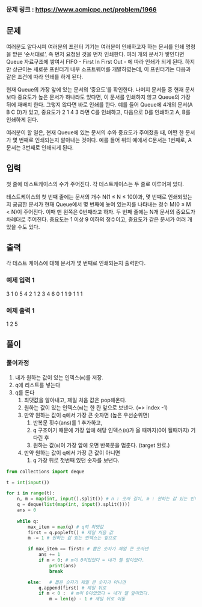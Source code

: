### 문제 링크 : https://www.acmicpc.net/problem/1966

## 문제
여러분도 알다시피 여러분의 프린터 기기는 여러분이 인쇄하고자 하는 문서를 인쇄 명령을 받은 ‘순서대로’, 즉 먼저 요청된 것을 먼저 인쇄한다. 여러 개의 문서가 쌓인다면 Queue 자료구조에 쌓여서 FIFO - First In First Out - 에 따라 인쇄가 되게 된다. 하지만 상근이는 새로운 프린터기 내부 소프트웨어를 개발하였는데, 이 프린터기는 다음과 같은 조건에 따라 인쇄를 하게 된다.

현재 Queue의 가장 앞에 있는 문서의 ‘중요도’를 확인한다.
나머지 문서들 중 현재 문서보다 중요도가 높은 문서가 하나라도 있다면, 이 문서를 인쇄하지 않고 Queue의 가장 뒤에 재배치 한다. 그렇지 않다면 바로 인쇄를 한다.
예를 들어 Queue에 4개의 문서(A B C D)가 있고, 중요도가 2 1 4 3 라면 C를 인쇄하고, 다음으로 D를 인쇄하고 A, B를 인쇄하게 된다.

여러분이 할 일은, 현재 Queue에 있는 문서의 수와 중요도가 주어졌을 때, 어떤 한 문서가 몇 번째로 인쇄되는지 알아내는 것이다. 예를 들어 위의 예에서 C문서는 1번째로, A문서는 3번째로 인쇄되게 된다.

## 입력
첫 줄에 테스트케이스의 수가 주어진다. 각 테스트케이스는 두 줄로 이루어져 있다.

테스트케이스의 첫 번째 줄에는 문서의 개수 N(1 ≤ N ≤ 100)과, 몇 번째로 인쇄되었는지 궁금한 문서가 현재 Queue에서 몇 번째에 놓여 있는지를 나타내는 정수 M(0 ≤ M < N)이 주어진다. 이때 맨 왼쪽은 0번째라고 하자. 두 번째 줄에는 N개 문서의 중요도가 차례대로 주어진다. 중요도는 1 이상 9 이하의 정수이고, 중요도가 같은 문서가 여러 개 있을 수도 있다.

## 출력
각 테스트 케이스에 대해 문서가 몇 번째로 인쇄되는지 출력한다.

### 예제 입력 1 
3
1 0
5
4 2
1 2 3 4
6 0
1 1 9 1 1 1
### 예제 출력 1 
1
2
5

## 풀이
### 풀이과정
1. 내가 원하는 값이 있는 인덱스(`m`)를 저장.
2. q에 리스트를 넣는다
3. q를 돈다
   1. 최댓값을 알아내고, 제일 처음 값은 pop해온다.
   2. 원하는 값이 있는 인덱스(`m`)는 한 칸 앞으로 보낸다. (=> index -1)
   3. 만약 원하는 값이 q에서 가장 큰 숫자면 (높은 우선순위면)
      1. 반복문 횟수(ans)를 1 추가하고, 
      2. q 구조이기 때문에 가장 앞에 해당 인덱스(`m`)가 올 때까지(0이 될때까지) 기다린 후
      3. 원하는 값(`m`)이 가장 앞에 오면 반복문을 멈춘다. (target 완료.)
   4. 만약 원하는 값이 q에서 가장 큰 값이 아니면
      1. q 가장 뒤로 첫번째 있던 숫자를 보낸다.
   
```python
from collections import deque

t = int(input())

for i in range(t):
    n, m = map(int, input().split()) # n : 숫자 길이, m : 원하는 값 있는 인덱스
    q = deque(list(map(int, input().split())))
    ans = 0
    
    while q:
        max_item = max(q) # q의 최댓값
        first = q.popleft() # 제일 처음 값
        m -= 1 # 원하는 값 있는 인덱스는 앞으로

        if max_item == first: # 뽑은 숫자가 제일 큰 숫자면
            ans += 1
            if m < 0: # m이 0이었었다 = 내가 젤 앞이었다.
                print(ans)
                break

        else:   # 뽑은 숫자가 제일 큰 숫자가 아니면
            q.append(first) # 제일 뒤로
            if m < 0 :  # m이 0이었었다 = 내가 젤 앞이었다.
                m = len(q) - 1 # 제일 뒤로 이동
```
